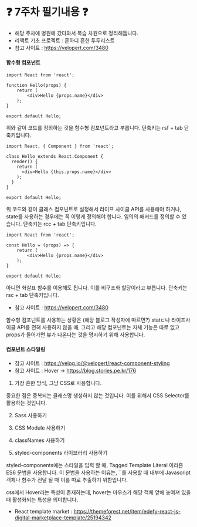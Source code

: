 # :question: 7주차 필기내용 :question:


* 해당 주차에 병원에 갔다와서 복습 차원으로 정리해둡니다.
* 리액트 기초 프로젝트 : 흔하디 흔한 투두리스트 
* 참고 사이트 : https://velopert.com/3480


#### 함수형 컴포넌트


```
import React from 'react';

function Hello(props) {
    return (
        <div>Hello {props.name}</div>
    );
}

export default Hello;
```
위와 같이 코드를 정의하는 것을 함수형 컴포넌트라고 부릅니다. 단축키는 rsf + tab 단축키입니다.

```
import React, { Component } from 'react';

class Hello extends React.Component {
  render() {
    return (
      <div>Hello {this.props.name}</div>
    );
  }
}

export default Hello;
```
위 코드와 같이 클래스 컴포넌트로 설정해서 라이프 사이클 API를 사용해야 하거나, state를 사용하는 경우에는 꼭 이렇게 정의해야 합니다. 임의의 매서드를 정의할 수 있습니다. 단축키는 rcc + tab 단축키입니다.


```
import React from 'react';

const Hello = (props) => {
    return (
        <div>Hello {props.name}</div>
    );
}

export default Hello;
```
아니면 화살표 함수를 이용해도 됩니다. 이를 비구조화 할당이라고 부릅니다. 단축키는 rsc + tab 단축키입니다.

* 참고 사이트 : https://velopert.com/3480

함수형 컴포넌트를 사용하는 상황은 (해당 블로그 작성자에 따르면?) statㄷ나 라이프사이클 API를 전혀 사용하지 않을 때, 그리고 해당 컴포넌트는 자체 기능은 따로 없고 props가 들어가면 뷰가 나온다는 것을 명시하기 위해 사용합니다.


#### 컴포넌트 스타일링


* 참고 사이트 : https://velog.io/@velopert/react-component-styling
* 참고 사이트 : Hover -> https://blog.stories.pe.kr/176


1. 가장 흔한 방식, 그냥 CSS로 사용합니다.

중요한 점은 중복되는 클래스명 생성하지 않는 것입니다.
이를 위해서 CSS Selector를 활용하는 것입니다.

2. Sass 사용하기

3. CSS Module 사용하기

4. classNames 사용하기

5. styled-components 라이브러리 사용하기 

styled-components에는 스타일을 입력 할 때, Tagged Template Literal 이라흔 ES6 문법을 사용합니다. 이 문법을 사용하는 이유는, ``를 사용할 때 내부에 Javascript 객체나 함수가 전달 될 때 이를 따로 추출하기 위함입니다.

css에서 Hover라는 특성이 존재하는데, hover는 마우스가 해당 객체 앞에 놓여져 있을 때 활성화되는 특성을 의미합니다.

* React template market : https://themeforest.net/item/edefy-react-js-digital-marketplace-template/25194342
